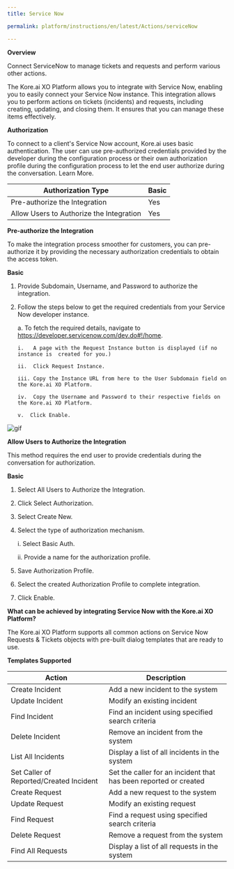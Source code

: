 ```yaml
---
title: Service Now

permalink: platform/instructions/en/latest/Actions/serviceNow

---
```


<base target="_blank">
<container>

**Overview**

Connect ServiceNow to manage tickets and requests and perform various other actions.

The Kore.ai XO Platform allows you to integrate with Service Now, enabling you to easily connect your Service Now instance. This integration allows you to perform actions on tickets (incidents) and requests, including creating, updating, and closing them. It ensures that you can manage these items effectively.

</container>

<container>

**Authorization**
 
To connect to a client's Service Now account, Kore.ai uses basic authentication. The user can use pre-authorized credentials provided by the developer during the configuration process or their own authorization profile during the configuration process to let the end user authorize during the conversation. Learn More.
 
 
 |Authorization Type                      | Basic |
 |----------------------------------------|-------|
 |Pre-authorize the Integration           |  Yes  |
 |Allow Users to Authorize the Integration|  Yes  |


**Pre-authorize the Integration**
 
 To make the integration process smoother for customers, you can pre-authorize it by providing the necessary authorization credentials to obtain the access token.

**Basic**
 
1. Provide Subdomain, Username, and Password to authorize the integration.
 
2. Follow the steps below to get the required credentials from your Service Now developer instance.
 
   a. To fetch the required details, navigate to https://developer.servicenow.com/dev.do#!/home.
     
       i.   A page with the Request Instance button is displayed (if no instance is  created for you.)

       ii.  Click Request Instance.

       iii. Copy the Instance URL from here to the User Subdomain field on the Kore.ai XO Platform.

       iv.  Copy the Username and Password to their respective fields on the Kore.ai XO Platform.

       v.  Click Enable.
 
 ![gif](/koredotai-docs/images/Home%20_%20Loom%20-%2019%20December%202022.gif)
 
**Allow Users to Authorize the Integration**
 
This method requires the end user to provide credentials during the conversation for authorization.
 
**Basic**
 
1. Select All Users to Authorize the Integration.
 
2. Click Select Authorization.
 
3. Select Create New.
 
4. Select the type of authorization mechanism. 
 
   i.  Select Basic Auth. 
 
   ii.  Provide a name for the authorization profile. 
 
5. Save Authorization Profile.
 
6. Select the created Authorization Profile to complete integration.
 
7. Click Enable.
 
 </container>
 
 <container>

**What can be achieved by integrating Service Now with the Kore.ai XO Platform?**
 
 The Kore.ai XO Platform supports all common actions on Service Now Requests & Tickets objects with pre-built dialog templates that are ready to use. 
 
**Templates Supported**

| Action           | Description            |
|------------------|------------------------|
|Create Incident   |Add a new incident to the system|
|Update Incident   |Modify an existing incident|
|Find Incident     |Find an incident using specified search criteria|
|Delete Incident   |Remove an incident from the system|
|List All Incidents|Display a list of all incidents in the system|
|Set Caller of Reported/Created Incident|Set the caller for an incident that has been reported or created|
|Create Request    |Add a new request to the system|
|Update Request    |Modify an existing request|
|Find Request      |Find a request using specified search criteria|
|Delete Request    |Remove a request from the system|
|Find All Requests |Display a list of all requests in the system|

</container>

